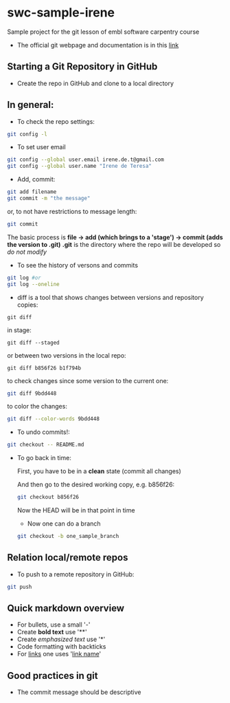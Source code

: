 # swc-sample-irene
Sample project for the git lesson of embl software carpentry course
- The official git webpage and documentation is in this [link](https://git-scm.com/)

## Starting a Git Repository in GitHub

- Create the repo in GitHub and clone to a local directory

## In general:

- To check the repo settings:
```bash
git config -l
```

- To set user email
```bash
git config --global user.email irene.de.t@gmail.com
git config --global user.name "Irene de Teresa"
```
- Add, commit:

```bash
git add filename
git commit -m "the message"
```

or, to not have restrictions to message length:

``` bash
git commit
``` 
 The basic process is **file -> add (which brings to a 'stage') -> commit (adds the version to .git)**
 **.git** is the directory where the repo will be developed so *do not modify*  

- To see the history of versons and commits

```bash
git log #or
git log --oneline
```

- diff is a tool that shows changes between versions and repository copies:


```
git diff
```

in stage:

```
git diff --staged
```

or between two versions in the local repo:

```
git diff b856f26 b1f794b
```

to check changes since some version to the current one:

```bash
git diff 9bdd448
```

to color the changes:

```bash
git diff --color-words 9bdd448
```

- To undo commits!:

```bash
git checkout -- README.md
```

- To go back in time:

	First, you have to be in a **clean** state (commit all changes)

	And then go to the desired working copy, e.g. b856f26:

	```bash
	git checkout b856f26
	```

	Now the HEAD will be in that point in time

	- Now one can do a branch

	```bash
	git checkout -b one_sample_branch
	``` 



## Relation local/remote repos


- To push to a remote repository in GitHub:

```bash
git push
```

## Quick markdown overview

- For bullets, use a small '-'
- Create **bold text** use '**'
- Create *emphasized text* use '*'
- Code formatting with backticks
- For [links](http://www.something.com) one uses '[link name](url)'

## Good practices in **git**

- The commit message should be descriptive

